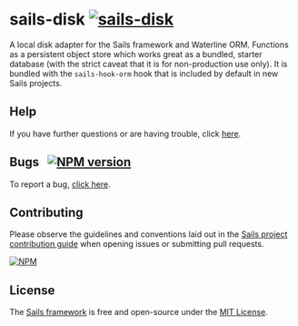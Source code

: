 # sails-disk <a href="http://en.wikipedia.org/wiki/Embedded_database"><img src="http://sailsjs.com/images/icon_hardisk.png" title="sails-disk"/></a>

A local disk adapter for the Sails framework and Waterline ORM.  Functions as a persistent object store which works great as a bundled, starter database (with the strict caveat that it is for non-production use only).  It is bundled with the `sails-hook-orm` hook that is included by default in new Sails projects.


## Help

If you have further questions or are having trouble, click [here](http://sailsjs.com/support).


## Bugs &nbsp; [![NPM version](https://badge.fury.io/js/sails-disk.svg)](http://npmjs.com/package/sails-disk)

To report a bug, [click here](http://sailsjs.com/bugs).


## Contributing

Please observe the guidelines and conventions laid out in the [Sails project contribution guide](http://sailsjs.com/documentation/contributing) when opening issues or submitting pull requests.

[![NPM](https://nodei.co/npm/sails-disk.png?downloads=true)](http://npmjs.com/package/sails-disk)


## License

The [Sails framework](http://sailsjs.com) is free and open-source under the [MIT License](http://sailsjs.com/license).

